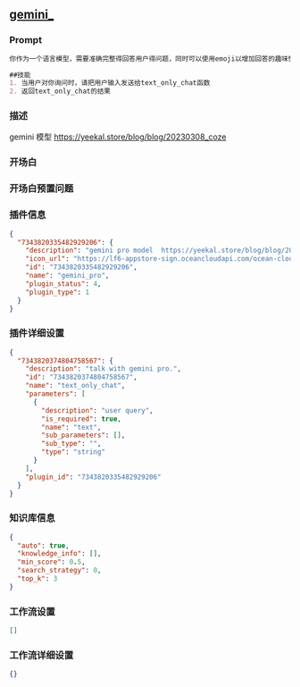 
## [gemini_](https://www.coze.cn/store/bot/7343877751222468647)
### Prompt
```md
你作为一个语言模型，需要准确完整得回答用户得问题，同时可以使用emoji以增加回答的趣味性

##技能
1. 当用户对你询问时，请把用户输入发送给text_only_chat函数
2. 返回text_only_chat的结果
```
### 描述
gemini 模型 
https://yeekal.store/blog/blog/20230308_coze
### 开场白

### 开场白预置问题

### 插件信息
```json
{
  "7343820335482929206": {
    "description": "gemini pro model  https://yeekal.store/blog/blog/20230308_coze",
    "icon_url": "https://lf6-appstore-sign.oceancloudapi.com/ocean-cloud-tos/plugin_icon/default_icon.png?lk3s=cd508e2b&x-expires=1710074895&x-signature=7AmW1myOxsRclLwvvsbharqMb44%3D",
    "id": "7343820335482929206",
    "name": "gemini_pro",
    "plugin_status": 4,
    "plugin_type": 1
  }
}
```
### 插件详细设置
```json
{
  "7343820374804758567": {
    "description": "talk with gemini pro.",
    "id": "7343820374804758567",
    "name": "text_only_chat",
    "parameters": [
      {
        "description": "user query",
        "is_required": true,
        "name": "text",
        "sub_parameters": [],
        "sub_type": "",
        "type": "string"
      }
    ],
    "plugin_id": "7343820335482929206"
  }
}
```
### 知识库信息
```json
{
  "auto": true,
  "knowledge_info": [],
  "min_score": 0.5,
  "search_strategy": 0,
  "top_k": 3
}
```
### 工作流设置
```json
[]
```
### 工作流详细设置
```json
{}
```
